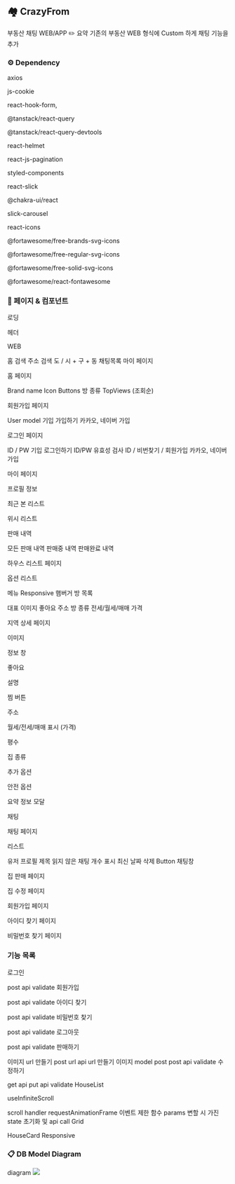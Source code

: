 ## 🏘️ CrazyFrom
부동산 채팅 WEB/APP
✏️ 요약
기존의 부동산 WEB 형식에 Custom 하게 채팅 기능을 추가

### ⚙️ Dependency

axios

js-cookie

react-hook-form,

@tanstack/react-query

@tanstack/react-query-devtools

react-helmet

react-js-pagination

styled-components

react-slick

@chakra-ui/react

slick-carousel

react-icons

@fortawesome/free-brands-svg-icons

@fortawesome/free-regular-svg-icons

@fortawesome/free-solid-svg-icons

@fortawesome/react-fontawesome



### 📄 페이지 & 컴포넌트

 로딩

 헤더

 WEB

 홈
 검색
 주소 검색
 도 / 시 + 구 + 동
 채팅목록
 마이 페이지

 홈 페이지

 Brand name
 Icon Buttons
 방 종류
 TopViews (조회순)

 회원가입 페이지

 User model 기입
 가입하기
 카카오, 네이버 가입

 로그인 페이지

 ID / PW 기입
 로그인하기
 ID/PW 유효성 검사
 ID / 비번찾기 / 회원가입
 카카오, 네이버 가입

 마이 페이지

 프로필 정보

 최근 본 리스트

 위시 리스트

 판매 내역

 모든 판매 내역
 판매중 내역
 판매완료 내역

 하우스 리스트 페이지

 옵션 리스트

 메뉴
 Responsive 햄버거
 방 목록

 대표 이미지
 좋아요
 주소
 방 종류
 전세/월세/매매
 가격

 지역 상세 페이지

 이미지

 정보 창

 좋아요

 설명

 찜 버튼

 주소

 월세/전세/매매 표시 (가격)

 평수

 집 종류

 추가 옵션

 안전 옵션

 요약 정보 모달

 채팅

 채팅 페이지

 리스트

 유저 프로필
 제목
 읽지 않은 채팅 개수 표시
 최신 날짜
 삭제 Button
 채팅창

 집 판매 페이지

 집 수정 페이지

 회원가입 페이지

 아이디 찾기 페이지

 비밀번호 찾기 페이지



### 기능 목록
 로그인

 post api
 validate
 회원가입

 post api
 validate
 아이디 찾기

 post api
 validate
 비밀번호 찾기

 post api
 validate
 로그아웃

 post api
 validate
 판매하기

 이미지 url 만들기
 post url api
 url 만들기
 이미지 model post
 post api
 validate
 수정하기

 get api
 put api
 validate
 HouseList

 useInfiniteScroll

 scroll handler
 requestAnimationFrame 이벤트 제한 함수
 params 변할 시 가진 state 초기화 및 api call
 Grid

 HouseCard
 Responsive
### 📋 DB Model Diagram
diagram
<img src="https://media.discordapp.net/attachments/1078553548494741584/1098495585067225179/DB_.png?width=1693&height=865"/>
